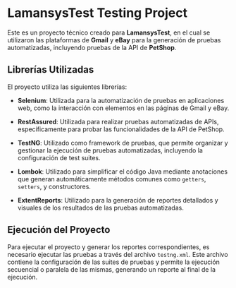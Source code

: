 # LamansysTest Testing Project

Este es un proyecto técnico creado para **LamansysTest**, en el cual se utilizaron las plataformas de **Gmail** y **eBay** para la generación de pruebas automatizadas, incluyendo pruebas de la API de **PetShop**.

## Librerías Utilizadas

El proyecto utiliza las siguientes librerías:

- **Selenium**: Utilizada para la automatización de pruebas en aplicaciones web, como la interacción con elementos en las páginas de Gmail y eBay.

- **RestAssured**: Utilizada para realizar pruebas automatizadas de APIs, específicamente para probar las funcionalidades de la API de PetShop.

- **TestNG**: Utilizado como framework de pruebas, que permite organizar y gestionar la ejecución de pruebas automatizadas, incluyendo la configuración de test suites.

- **Lombok**: Utilizado para simplificar el código Java mediante anotaciones que generan automáticamente métodos comunes como `getters`, `setters`, y constructores.

- **ExtentReports**: Utilizado para la generación de reportes detallados y visuales de los resultados de las pruebas automatizadas.

## Ejecución del Proyecto

Para ejecutar el proyecto y generar los reportes correspondientes, es necesario ejecutar las pruebas a través del archivo `testng.xml`. Este archivo contiene la configuración de las suites de pruebas y permite la ejecución secuencial o paralela de las mismas, generando un reporte al final de la ejecución.

